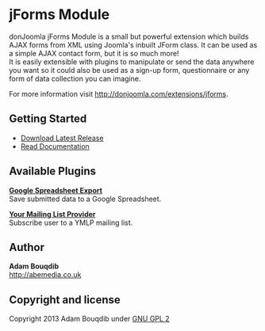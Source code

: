 jForms Module
======

donJoomla jForms Module is a small but powerful extension which builds AJAX forms from XML using Joomla's inbuilt JForm class. 
It can be used as a simple AJAX contact form, but it is so much more!  
It is easily extensible with plugins to manipulate or send the data anywhere you want so it could also be used as a sign-up form, questionnaire or any form of data collection you can imagine.

For more information visit <http://donjoomla.com/extensions/jforms>.

## Getting Started
- [Download Latest Release](https://github.com/donJoomla/jforms/releases/download/1.6.1/pkg_jforms_full_v1.6.1_j2.5_j3.1.zip)
- [Read Documentation](http://donjoomla.com/docs/jforms)


## Available Plugins

[**Google Spreadsheet Export**](http://donjoomla.com/extensions/jforms/google-spreadsheets)  
Save submitted data to a Google Spreadsheet.

[**Your Mailing List Provider**](http://donjoomla.com/extensions/jforms/your-mailing-list-provider)   
Subscribe user to a YMLP mailing list.


## Author

**Adam Bouqdib**  
<http://abemedia.co.uk>

## Copyright and license

Copyright 2013 Adam Bouqdib under [GNU GPL 2](https://github.com/donJoomla/jforms/blob/master/LICENSE)
